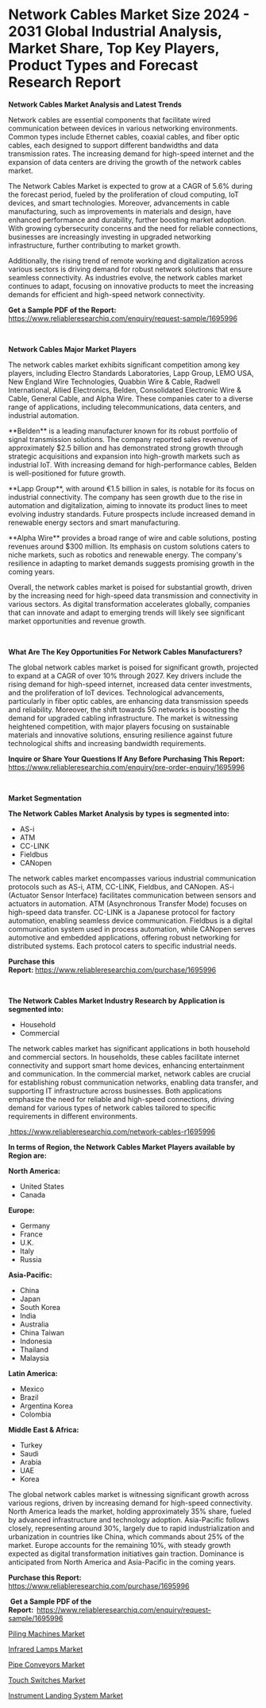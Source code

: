 <p><h1>Network Cables Market Size 2024 - 2031 Global Industrial Analysis, Market Share, Top Key Players, Product Types and Forecast Research Report</h1></p><p><strong>Network Cables Market Analysis and Latest Trends</strong></p>
<p><p>Network cables are essential components that facilitate wired communication between devices in various networking environments. Common types include Ethernet cables, coaxial cables, and fiber optic cables, each designed to support different bandwidths and data transmission rates. The increasing demand for high-speed internet and the expansion of data centers are driving the growth of the network cables market.</p><p>The Network Cables Market is expected to grow at a CAGR of 5.6% during the forecast period, fueled by the proliferation of cloud computing, IoT devices, and smart technologies. Moreover, advancements in cable manufacturing, such as improvements in materials and design, have enhanced performance and durability, further boosting market adoption. With growing cybersecurity concerns and the need for reliable connections, businesses are increasingly investing in upgraded networking infrastructure, further contributing to market growth.</p><p>Additionally, the rising trend of remote working and digitalization across various sectors is driving demand for robust network solutions that ensure seamless connectivity. As industries evolve, the network cables market continues to adapt, focusing on innovative products to meet the increasing demands for efficient and high-speed network connectivity.</p></p>
<p><strong>Get a Sample PDF of the Report:&nbsp;</strong> <a href="https://www.reliableresearchiq.com/enquiry/request-sample/1695996?utm_campaign=1123&utm_medium=2&utm_source=Github&utm_content=ia&utm_term=19102024&utm_id=network-cables">https://www.reliableresearchiq.com/enquiry/request-sample/1695996</a></p>
<p>&nbsp;</p>
<p><strong>Network Cables Major Market Players</strong></p>
<p><p>The network cables market exhibits significant competition among key players, including Electro Standards Laboratories, Lapp Group, LEMO USA, New England Wire Technologies, Quabbin Wire & Cable, Radwell International, Allied Electronics, Belden, Consolidated Electronic Wire & Cable, General Cable, and Alpha Wire. These companies cater to a diverse range of applications, including telecommunications, data centers, and industrial automation.</p><p>**Belden** is a leading manufacturer known for its robust portfolio of signal transmission solutions. The company reported sales revenue of approximately $2.5 billion and has demonstrated strong growth through strategic acquisitions and expansion into high-growth markets such as industrial IoT. With increasing demand for high-performance cables, Belden is well-positioned for future growth.</p><p>**Lapp Group**, with around €1.5 billion in sales, is notable for its focus on industrial connectivity. The company has seen growth due to the rise in automation and digitalization, aiming to innovate its product lines to meet evolving industry standards. Future prospects include increased demand in renewable energy sectors and smart manufacturing.</p><p>**Alpha Wire** provides a broad range of wire and cable solutions, posting revenues around $300 million. Its emphasis on custom solutions caters to niche markets, such as robotics and renewable energy. The company's resilience in adapting to market demands suggests promising growth in the coming years.</p><p>Overall, the network cables market is poised for substantial growth, driven by the increasing need for high-speed data transmission and connectivity in various sectors. As digital transformation accelerates globally, companies that can innovate and adapt to emerging trends will likely see significant market opportunities and revenue growth.</p></p>
<p>&nbsp;</p>
<p><strong>What Are The Key Opportunities For Network Cables Manufacturers?</strong></p>
<p><p>The global network cables market is poised for significant growth, projected to expand at a CAGR of over 10% through 2027. Key drivers include the rising demand for high-speed internet, increased data center investments, and the proliferation of IoT devices. Technological advancements, particularly in fiber optic cables, are enhancing data transmission speeds and reliability. Moreover, the shift towards 5G networks is boosting the demand for upgraded cabling infrastructure. The market is witnessing heightened competition, with major players focusing on sustainable materials and innovative solutions, ensuring resilience against future technological shifts and increasing bandwidth requirements.</p></p>
<p><strong>Inquire or Share Your Questions If Any Before Purchasing This Report:</strong> <a href="https://www.reliableresearchiq.com/enquiry/pre-order-enquiry/1695996?utm_campaign=1123&utm_medium=2&utm_source=Github&utm_content=ia&utm_term=19102024&utm_id=network-cables">https://www.reliableresearchiq.com/enquiry/pre-order-enquiry/1695996</a></p>
<p>&nbsp;</p>
<p><strong>Market Segmentation</strong></p>
<p><strong>The Network Cables Market Analysis by types is segmented into:</strong></p>
<p><ul><li>AS-i</li><li>ATM</li><li>CC-LINK</li><li>Fieldbus</li><li>CANopen</li></ul></p>
<p><p>The network cables market encompasses various industrial communication protocols such as AS-i, ATM, CC-LINK, Fieldbus, and CANopen. AS-i (Actuator Sensor Interface) facilitates communication between sensors and actuators in automation. ATM (Asynchronous Transfer Mode) focuses on high-speed data transfer. CC-LINK is a Japanese protocol for factory automation, enabling seamless device communication. Fieldbus is a digital communication system used in process automation, while CANopen serves automotive and embedded applications, offering robust networking for distributed systems. Each protocol caters to specific industrial needs.</p></p>
<p><strong>Purchase this Report:&nbsp;</strong><a href="https://www.reliableresearchiq.com/purchase/1695996?utm_campaign=1123&utm_medium=2&utm_source=Github&utm_content=ia&utm_term=19102024&utm_id=network-cables">https://www.reliableresearchiq.com/purchase/1695996</a></p>
<p>&nbsp;</p>
<p><strong>The Network Cables Market Industry Research by Application is segmented into:</strong></p>
<p><ul><li>Household</li><li>Commercial</li></ul></p>
<p><p>The network cables market has significant applications in both household and commercial sectors. In households, these cables facilitate internet connectivity and support smart home devices, enhancing entertainment and communication. In the commercial market, network cables are crucial for establishing robust communication networks, enabling data transfer, and supporting IT infrastructure across businesses. Both applications emphasize the need for reliable and high-speed connections, driving demand for various types of network cables tailored to specific requirements in different environments.</p></p>
<p><a href="https://www.reliableresearchiq.com/network-cables-r1695996?utm_campaign=1123&utm_medium=2&utm_source=Github&utm_content=ia&utm_term=19102024&utm_id=network-cables">&nbsp;https://www.reliableresearchiq.com/network-cables-r1695996</a></p>
<p><strong>In terms of Region, the Network Cables Market Players available by Region are:</strong></p>
<p>
    <p> <strong> North America: </strong>
        <ul>
            <li>United States</li>
            <li>Canada</li>
        </ul>
        </p> 
    <p> <strong> Europe: </strong>
        <ul>
            <li>Germany</li>
            <li>France</li>
            <li>U.K.</li>
            <li>Italy</li>
            <li>Russia</li>
        </ul>
        </p> 
    <p> <strong> Asia-Pacific: </strong>
        <ul>
            <li>China</li>
            <li>Japan</li>
            <li>South Korea</li>
            <li>India</li>
            <li>Australia</li>
            <li>China Taiwan</li>
            <li>Indonesia</li>
            <li>Thailand</li>
            <li>Malaysia</li>
        </ul>
        </p> 
    <p> <strong> Latin America: </strong>
        <ul>
            <li>Mexico</li>
            <li>Brazil</li>
            <li>Argentina Korea</li>
            <li>Colombia</li>
        </ul>
        </p> 
    <p> <strong> Middle East & Africa: </strong>
        <ul>
            <li>Turkey</li>
            <li>Saudi</li>
            <li>Arabia</li>
            <li>UAE</li>
            <li>Korea</li>
        </ul>
    </p>
    </p>
<p><p>The global network cables market is witnessing significant growth across various regions, driven by increasing demand for high-speed connectivity. North America leads the market, holding approximately 35% share, fueled by advanced infrastructure and technology adoption. Asia-Pacific follows closely, representing around 30%, largely due to rapid industrialization and urbanization in countries like China, which commands about 25% of the market. Europe accounts for the remaining 10%, with steady growth expected as digital transformation initiatives gain traction. Dominance is anticipated from North America and Asia-Pacific in the coming years.</p></p>
<p><strong>Purchase this Report: </strong><a href="https://www.reliableresearchiq.com/purchase/1695996?utm_campaign=1123&utm_medium=2&utm_source=Github&utm_content=ia&utm_term=19102024&utm_id=network-cables">https://www.reliableresearchiq.com/purchase/1695996</a></p>
<p>&nbsp;<strong>Get a Sample PDF of the Report:&nbsp;&nbsp;</strong><a href="https://www.reliableresearchiq.com/enquiry/request-sample/1695996?utm_campaign=1123&utm_medium=2&utm_source=Github&utm_content=ia&utm_term=19102024&utm_id=network-cables">https://www.reliableresearchiq.com/enquiry/request-sample/1695996</a></p>
<p><strong></strong></p>
<p><p><a href="https://www.linkedin.com/pulse/investment-opportunities-piling-machines-sector-risk-jbecc?utm_campaign=1123&utm_medium=2&utm_source=Github&utm_content=ia&utm_term=19102024&utm_id=network-cables">Piling Machines Market</a></p><p><a href="https://issuu.com/reportprime-2/docs/infrared-lamps-market-size-2030.ppt_6977d364b680e4?utm_campaign=1123&utm_medium=2&utm_source=Github&utm_content=ia&utm_term=19102024&utm_id=network-cables">Infrared Lamps Market</a></p><p><a href="https://github.com/eleanore16mal/Market-Research-Report-List-1/blob/main/pipe-conveyors-market.md?utm_campaign=1123&utm_medium=2&utm_source=Github&utm_content=ia&utm_term=19102024&utm_id=network-cables">Pipe Conveyors Market</a></p><p><a href="https://issuu.com/reportprime-2/docs/touch-switches-market-size-2030.ppt_bd3b1ff2f6c3d8?utm_campaign=1123&utm_medium=2&utm_source=Github&utm_content=ia&utm_term=19102024&utm_id=network-cables">Touch Switches Market</a></p><p><a href="https://www.linkedin.com/pulse/instrument-landing-system-market-outlook-forecast-from-zy5fc?utm_campaign=1123&utm_medium=2&utm_source=Github&utm_content=ia&utm_term=19102024&utm_id=network-cables">Instrument Landing System Market</a></p></p>
